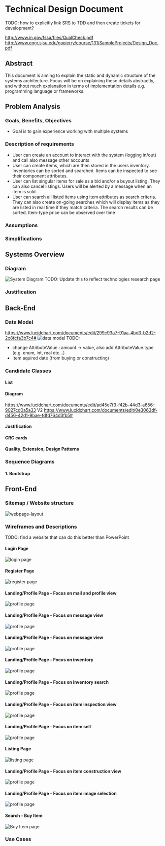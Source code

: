 # Technical Design Document

TODO: how to explicitly link SRS to TDD and then create tickets for development?

http://www.in.gov/fssa/files/QualCheck.pdf
http://www.engr.sjsu.edu/gaojerry/course/131/SampleProjects/Design_Doc.pdf

## Abstract
This document is aiming to explain the static and dynamic structure of the systems architecture. Focus will be on explaining these details abstractly, and without much explanation in terms of implementation details e.g. programming language or frameworks.

## Problem Analysis
### Goals, Benefits, Objectives
- Goal is to gain experience working with multiple systems

### Description of requirements
- User can create an account to interact with the system (logging in/out) and call also message other accounts.
- User can create items, which are then stored in the users inventory. Inventories can be sorted and searched. Items can be inspected to see their component attributes.
- User can list singular items for sale as a bid and/or a buyout listing. They can also cancel listings. Users will be alerted by a message when an item is sold.
- User can search all listed items using item attributes as search criteria. They can also create on-going searches which will display items as they are listed in real time if they match criteria. The search results can be sorted. Item-type price can be observed over time

### Assumptions
### Simplifications

## Systems Overview
### Diagram
![System Diagram](system.PNG)
TODO: Update this to reflect technologies research page
### Justification

## Back-End
### Data Model

https://www.lucidchart.com/documents/edit/299c93a7-91aa-4bd3-b2d2-2c8fcfa3b7c4#
![data model](data_model.PNG)
TODO:
- change AttributeValue : amount -> value, also add AttributeValue.type (e.g. enum, int, real etc...)
- Item aquired date (from buying or constructing)

### Candidate Classes
#### List
#### Diagram
https://www.lucidchart.com/documents/edit/ad45e7f3-f42b-44d3-a656-9027cd0a5a33
V2 https://www.lucidchart.com/documents/edit/0e3063df-d456-42d1-9bae-fdfd764d3fb5#
#### Justification
#### CRC cards
#### Quality, Extension, Design Patterns
### Sequence Diagrams
#### 1. Bootstrap

## Front-End
### Sitemap / Website structure
![webpage-layout](page_nav.PNG)

### Wireframes and Descriptions
TODO: find a website that can do this better than PowerPoint

#### Login Page
![login page](wireframes/pg_login.PNG)

#### Register Page
![register page](wireframes/pg_register.PNG)

#### Landing/Profile Page - Focus on mail and profile view
![profile page](wireframes/pg_landing.PNG)

#### Landing/Profile Page - Focus on message view
![profile page](wireframes/pg_message_view.PNG)

#### Landing/Profile Page - Focus on message view
![profile page](wireframes/pg_message_send.PNG)

#### Landing/Profile Page - Focus on inventory
![profile page](wireframes/pg_inventory.PNG)

#### Landing/Profile Page - Focus on inventory search
![profile page](wireframes/pg_inventory_search.PNG)

#### Landing/Profile Page - Focus on item inspection view
![profile page](wireframes/pg_item_view.PNG)

#### Landing/Profile Page - Focus on item sell
![profile page](wireframes/pg_item_sell.PNG)

#### Listing Page
![listing page](wireframes/pg_cancel_listing.PNG)

#### Landing/Profile Page - Focus on item construction view
![profile page](wireframes/pg_item_create.PNG)

#### Landing/Profile Page - Focus on item image selection
![profile page](wireframes/pg_item_image_select.PNG)

#### Search - Buy Item
![Buy Item page](wireframes/pg_buy_item.PNG)

### Use Cases
